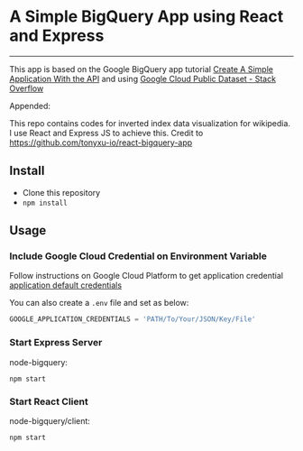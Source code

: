 # A Simple BigQuery App using React and Express

-----

This app is based on the Google BigQuery app tutorial [Create A Simple Application With the API](https://cloud.google.com/bigquery/create-simple-app-api#bigquery-simple-app-download-nodejs) and using [Google Cloud Public Dataset - Stack Overflow](https://cloud.google.com/bigquery/public-data/stackoverflow)

Appended:

This repo contains codes for inverted index data visualization for wikipedia. I use React and Express JS to achieve this. Credit to https://github.com/tonyxu-io/react-bigquery-app


## Install

- Clone this repository
- `npm install`

## Usage

### Include Google Cloud Credential on Environment Variable

Follow instructions on Google Cloud Platform to get application credential [application default credentials](https://cloud.google.com/docs/authentication/getting-started)

You can also create a `.env` file and set as below:

```javascript
GOOGLE_APPLICATION_CREDENTIALS = 'PATH/To/Your/JSON/Key/File'
```

### Start Express Server

node-bigquery:

```
npm start
```

### Start React Client

node-bigquery/client:

```
npm start
```
